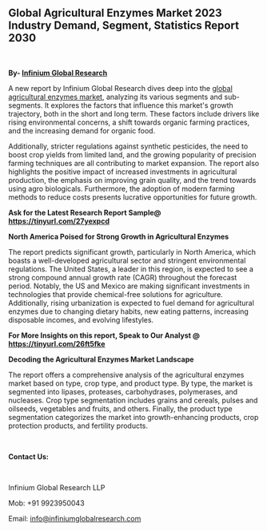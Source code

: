 <h2><strong>Global Agricultural Enzymes Market 2023 Industry Demand, Segment, Statistics Report 2030</strong></h2>
<p>&nbsp;</p>
<p><strong>By- </strong><a href="https://www.infiniumglobalresearch.com"><strong>Infinium Global Research</strong></a></p>
<p>A new report by Infinium Global Research dives deep into the <a href="https://www.infiniumglobalresearch.com/reports/global-agricultural-enzymes-market">global agricultural enzymes market</a>, analyzing its various segments and sub-segments. It explores the factors that influence this market's growth trajectory, both in the short and long term. These factors include drivers like rising environmental concerns, a shift towards organic farming practices, and the increasing demand for organic food.</p>
<p>Additionally, stricter regulations against synthetic pesticides, the need to boost crop yields from limited land, and the growing popularity of precision farming techniques are all contributing to market expansion. The report also highlights the positive impact of increased investments in agricultural production, the emphasis on improving grain quality, and the trend towards using agro biologicals. Furthermore, the adoption of modern farming methods to reduce costs presents lucrative opportunities for future growth.</p>
<p><strong>Ask for the Latest Research Report Sample@ </strong><a href="https://tinyurl.com/27yexpcd"><strong>https://tinyurl.com/27yexpcd</strong></a></p>
<p><strong>North America Poised for Strong Growth in Agricultural Enzymes</strong></p>
<p>The report predicts significant growth, particularly in North America, which boasts a well-developed agricultural sector and stringent environmental regulations. The United States, a leader in this region, is expected to see a strong compound annual growth rate (CAGR) throughout the forecast period. Notably, the US and Mexico are making significant investments in technologies that provide chemical-free solutions for agriculture. Additionally, rising urbanization is expected to fuel demand for agricultural enzymes due to changing dietary habits, new eating patterns, increasing disposable incomes, and evolving lifestyles.</p>
<p><strong>For More Insights on this report, Speak to Our Analyst @ </strong><a href="https://tinyurl.com/26ft5fke"><strong>https://tinyurl.com/26ft5fke</strong></a></p>
<p><strong>Decoding the Agricultural Enzymes Market Landscape</strong></p>
<p>The report offers a comprehensive analysis of the agricultural enzymes market based on type, crop type, and product type. By type, the market is segmented into lipases, proteases, carbohydrases, polymerases, and nucleases. Crop type segmentation includes grains and cereals, pulses and oilseeds, vegetables and fruits, and others. Finally, the product type segmentation categorizes the market into growth-enhancing products, crop protection products, and fertility products.</p>
<p>&nbsp;</p>
<p><strong>Contact Us:</strong></p>
<p>&nbsp;</p>
<p>Infinium Global Research LLP</p>
<p>Mob: +91 9923950043</p>
<p>Email: <a href="mailto:info@infiniumglobalresearch.com">info@infiniumglobalresearch.com</a></p>